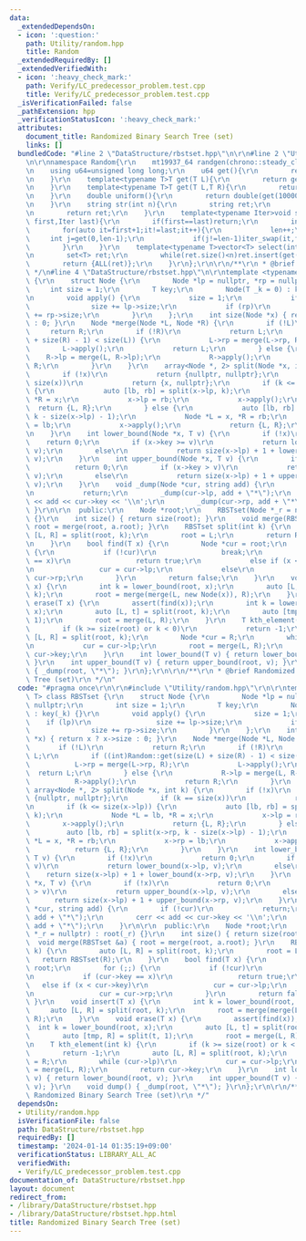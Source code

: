 ```yaml
---
data:
  _extendedDependsOn:
  - icon: ':question:'
    path: Utility/random.hpp
    title: Random
  _extendedRequiredBy: []
  _extendedVerifiedWith:
  - icon: ':heavy_check_mark:'
    path: Verify/LC_predecessor_problem.test.cpp
    title: Verify/LC_predecessor_problem.test.cpp
  _isVerificationFailed: false
  _pathExtension: hpp
  _verificationStatusIcon: ':heavy_check_mark:'
  attributes:
    document_title: Randomized Binary Search Tree (set)
    links: []
  bundledCode: "#line 2 \"DataStructure/rbstset.hpp\"\n\r\n#line 2 \"Utility/random.hpp\"\
    \n\r\nnamespace Random{\r\n    mt19937_64 randgen(chrono::steady_clock::now().time_since_epoch().count());\r\
    \n    using u64=unsigned long long;\r\n    u64 get(){\r\n        return randgen();\r\
    \n    }\r\n    template<typename T>T get(T L){\r\n        return get()%(L+1);\r\
    \n    }\r\n    template<typename T>T get(T L,T R){\r\n        return get(R-L)+L;\r\
    \n    }\r\n    double uniform(){\r\n        return double(get(1000000000))/1000000000;\r\
    \n    }\r\n    string str(int n){\r\n        string ret;\r\n        rep(i,0,n)ret+=get('a','z');\r\
    \n        return ret;\r\n    }\r\n    template<typename Iter>void shuffle(Iter\
    \ first,Iter last){\r\n        if(first==last)return;\r\n        int len=1;\r\n\
    \        for(auto it=first+1;it!=last;it++){\r\n            len++;\r\n       \
    \     int j=get(0,len-1);\r\n            if(j!=len-1)iter_swap(it,first+j);\r\n\
    \        }\r\n    }\r\n    template<typename T>vector<T> select(int n,T L,T R){\r\
    \n        set<T> ret;\r\n        while(ret.size()<n)ret.insert(get(L,R));\r\n\
    \        return {ALL(ret)};\r\n    }\r\n};\r\n\r\n/**\r\n * @brief Random\r\n\
    \ */\n#line 4 \"DataStructure/rbstset.hpp\"\n\r\ntemplate <typename T> class RBSTset\
    \ {\r\n    struct Node {\r\n        Node *lp = nullptr, *rp = nullptr;\r\n   \
    \     int size = 1;\r\n        T key;\r\n        Node(T _k = 0) : key(_k) {}\r\
    \n        void apply() {\r\n            size = 1;\r\n            if (lp)\r\n \
    \               size += lp->size;\r\n            if (rp)\r\n                size\
    \ += rp->size;\r\n        }\r\n    };\r\n    int size(Node *x) { return x ? x->size\
    \ : 0; }\r\n    Node *merge(Node *L, Node *R) {\r\n        if (!L)\r\n       \
    \     return R;\r\n        if (!R)\r\n            return L;\r\n        if ((int)Random::get(size(L)\
    \ + size(R) - 1) < size(L)) {\r\n            L->rp = merge(L->rp, R);\r\n    \
    \        L->apply();\r\n            return L;\r\n        } else {\r\n        \
    \    R->lp = merge(L, R->lp);\r\n            R->apply();\r\n            return\
    \ R;\r\n        }\r\n    }\r\n    array<Node *, 2> split(Node *x, int k) {\r\n\
    \        if (!x)\r\n            return {nullptr, nullptr};\r\n        if (k ==\
    \ size(x))\r\n            return {x, nullptr};\r\n        if (k <= size(x->lp))\
    \ {\r\n            auto [lb, rb] = split(x->lp, k);\r\n            Node *L = lb,\
    \ *R = x;\r\n            x->lp = rb;\r\n            x->apply();\r\n          \
    \  return {L, R};\r\n        } else {\r\n            auto [lb, rb] = split(x->rp,\
    \ k - size(x->lp) - 1);\r\n            Node *L = x, *R = rb;\r\n            x->rp\
    \ = lb;\r\n            x->apply();\r\n            return {L, R};\r\n        }\r\
    \n    }\r\n    int lower_bound(Node *x, T v) {\r\n        if (!x)\r\n        \
    \    return 0;\r\n        if (x->key >= v)\r\n            return lower_bound(x->lp,\
    \ v);\r\n        else\r\n            return size(x->lp) + 1 + lower_bound(x->rp,\
    \ v);\r\n    }\r\n    int upper_bound(Node *x, T v) {\r\n        if (!x)\r\n \
    \           return 0;\r\n        if (x->key > v)\r\n            return upper_bound(x->lp,\
    \ v);\r\n        else\r\n            return size(x->lp) + 1 + upper_bound(x->rp,\
    \ v);\r\n    }\r\n    void _dump(Node *cur, string add) {\r\n        if (!cur)\r\
    \n            return;\r\n        _dump(cur->lp, add + \"*\");\r\n        cerr\
    \ << add << cur->key << '\\n';\r\n        _dump(cur->rp, add + \"*\");\r\n   \
    \ }\r\n\r\n  public:\r\n    Node *root;\r\n    RBSTset(Node *_r = nullptr) : root(_r)\
    \ {}\r\n    int size() { return size(root); }\r\n    void merge(RBSTset &a) {\
    \ root = merge(root, a.root); }\r\n    RBSTset split(int k) {\r\n        auto\
    \ [L, R] = split(root, k);\r\n        root = L;\r\n        return RBSTset(R);\r\
    \n    }\r\n    bool find(T x) {\r\n        Node *cur = root;\r\n        for (;;)\
    \ {\r\n            if (!cur)\r\n                break;\r\n            if (cur->key\
    \ == x)\r\n                return true;\r\n            else if (x < cur->key)\r\
    \n                cur = cur->lp;\r\n            else\r\n                cur =\
    \ cur->rp;\r\n        }\r\n        return false;\r\n    }\r\n    void insert(T\
    \ x) {\r\n        int k = lower_bound(root, x);\r\n        auto [L, R] = split(root,\
    \ k);\r\n        root = merge(merge(L, new Node(x)), R);\r\n    }\r\n    void\
    \ erase(T x) {\r\n        assert(find(x));\r\n        int k = lower_bound(root,\
    \ x);\r\n        auto [L, t] = split(root, k);\r\n        auto [tmp, R] = split(t,\
    \ 1);\r\n        root = merge(L, R);\r\n    }\r\n    T kth_element(int k) {\r\n\
    \        if (k >= size(root) or k < 0)\r\n            return -1;\r\n        auto\
    \ [L, R] = split(root, k);\r\n        Node *cur = R;\r\n        while (cur->lp)\r\
    \n            cur = cur->lp;\r\n        root = merge(L, R);\r\n        return\
    \ cur->key;\r\n    }\r\n    int lower_bound(T v) { return lower_bound(root, v);\
    \ }\r\n    int upper_bound(T v) { return upper_bound(root, v); }\r\n    void dump()\
    \ { _dump(root, \"*\"); }\r\n};\r\n\r\n/**\r\n * @brief Randomized Binary Search\
    \ Tree (set)\r\n */\n"
  code: "#pragma once\r\n\r\n#include \"Utility/random.hpp\"\r\n\r\ntemplate <typename\
    \ T> class RBSTset {\r\n    struct Node {\r\n        Node *lp = nullptr, *rp =\
    \ nullptr;\r\n        int size = 1;\r\n        T key;\r\n        Node(T _k = 0)\
    \ : key(_k) {}\r\n        void apply() {\r\n            size = 1;\r\n        \
    \    if (lp)\r\n                size += lp->size;\r\n            if (rp)\r\n \
    \               size += rp->size;\r\n        }\r\n    };\r\n    int size(Node\
    \ *x) { return x ? x->size : 0; }\r\n    Node *merge(Node *L, Node *R) {\r\n \
    \       if (!L)\r\n            return R;\r\n        if (!R)\r\n            return\
    \ L;\r\n        if ((int)Random::get(size(L) + size(R) - 1) < size(L)) {\r\n \
    \           L->rp = merge(L->rp, R);\r\n            L->apply();\r\n          \
    \  return L;\r\n        } else {\r\n            R->lp = merge(L, R->lp);\r\n \
    \           R->apply();\r\n            return R;\r\n        }\r\n    }\r\n   \
    \ array<Node *, 2> split(Node *x, int k) {\r\n        if (!x)\r\n            return\
    \ {nullptr, nullptr};\r\n        if (k == size(x))\r\n            return {x, nullptr};\r\
    \n        if (k <= size(x->lp)) {\r\n            auto [lb, rb] = split(x->lp,\
    \ k);\r\n            Node *L = lb, *R = x;\r\n            x->lp = rb;\r\n    \
    \        x->apply();\r\n            return {L, R};\r\n        } else {\r\n   \
    \         auto [lb, rb] = split(x->rp, k - size(x->lp) - 1);\r\n            Node\
    \ *L = x, *R = rb;\r\n            x->rp = lb;\r\n            x->apply();\r\n \
    \           return {L, R};\r\n        }\r\n    }\r\n    int lower_bound(Node *x,\
    \ T v) {\r\n        if (!x)\r\n            return 0;\r\n        if (x->key >=\
    \ v)\r\n            return lower_bound(x->lp, v);\r\n        else\r\n        \
    \    return size(x->lp) + 1 + lower_bound(x->rp, v);\r\n    }\r\n    int upper_bound(Node\
    \ *x, T v) {\r\n        if (!x)\r\n            return 0;\r\n        if (x->key\
    \ > v)\r\n            return upper_bound(x->lp, v);\r\n        else\r\n      \
    \      return size(x->lp) + 1 + upper_bound(x->rp, v);\r\n    }\r\n    void _dump(Node\
    \ *cur, string add) {\r\n        if (!cur)\r\n            return;\r\n        _dump(cur->lp,\
    \ add + \"*\");\r\n        cerr << add << cur->key << '\\n';\r\n        _dump(cur->rp,\
    \ add + \"*\");\r\n    }\r\n\r\n  public:\r\n    Node *root;\r\n    RBSTset(Node\
    \ *_r = nullptr) : root(_r) {}\r\n    int size() { return size(root); }\r\n  \
    \  void merge(RBSTset &a) { root = merge(root, a.root); }\r\n    RBSTset split(int\
    \ k) {\r\n        auto [L, R] = split(root, k);\r\n        root = L;\r\n     \
    \   return RBSTset(R);\r\n    }\r\n    bool find(T x) {\r\n        Node *cur =\
    \ root;\r\n        for (;;) {\r\n            if (!cur)\r\n                break;\r\
    \n            if (cur->key == x)\r\n                return true;\r\n         \
    \   else if (x < cur->key)\r\n                cur = cur->lp;\r\n            else\r\
    \n                cur = cur->rp;\r\n        }\r\n        return false;\r\n   \
    \ }\r\n    void insert(T x) {\r\n        int k = lower_bound(root, x);\r\n   \
    \     auto [L, R] = split(root, k);\r\n        root = merge(merge(L, new Node(x)),\
    \ R);\r\n    }\r\n    void erase(T x) {\r\n        assert(find(x));\r\n      \
    \  int k = lower_bound(root, x);\r\n        auto [L, t] = split(root, k);\r\n\
    \        auto [tmp, R] = split(t, 1);\r\n        root = merge(L, R);\r\n    }\r\
    \n    T kth_element(int k) {\r\n        if (k >= size(root) or k < 0)\r\n    \
    \        return -1;\r\n        auto [L, R] = split(root, k);\r\n        Node *cur\
    \ = R;\r\n        while (cur->lp)\r\n            cur = cur->lp;\r\n        root\
    \ = merge(L, R);\r\n        return cur->key;\r\n    }\r\n    int lower_bound(T\
    \ v) { return lower_bound(root, v); }\r\n    int upper_bound(T v) { return upper_bound(root,\
    \ v); }\r\n    void dump() { _dump(root, \"*\"); }\r\n};\r\n\r\n/**\r\n * @brief\
    \ Randomized Binary Search Tree (set)\r\n */"
  dependsOn:
  - Utility/random.hpp
  isVerificationFile: false
  path: DataStructure/rbstset.hpp
  requiredBy: []
  timestamp: '2024-01-14 01:35:19+09:00'
  verificationStatus: LIBRARY_ALL_AC
  verifiedWith:
  - Verify/LC_predecessor_problem.test.cpp
documentation_of: DataStructure/rbstset.hpp
layout: document
redirect_from:
- /library/DataStructure/rbstset.hpp
- /library/DataStructure/rbstset.hpp.html
title: Randomized Binary Search Tree (set)
---
```

